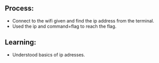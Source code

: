 ## Process:
- Connect to the wifi given and find the ip address from the terminal.
- Used the ip and command=flag to reach the flag.

## Learning:
- Understood basics of ip adresses.